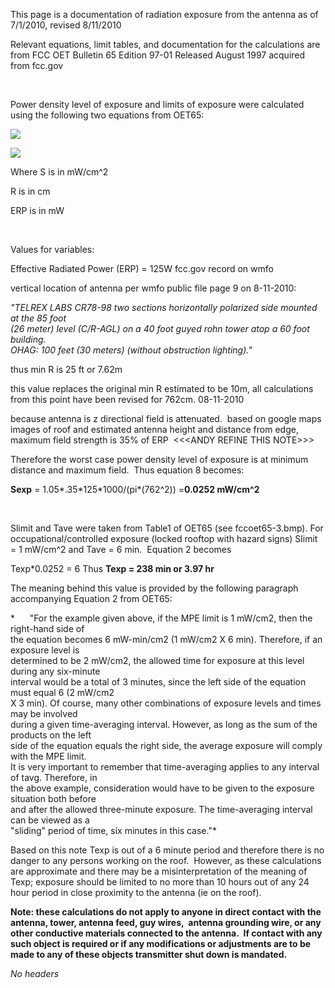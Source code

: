 This page is a documentation of radiation exposure from the antenna as
of 7/1/2010, revised 8/11/2010

Relevant equations, limit tables, and documentation for the calculations
are from FCC OET Bulletin 65 Edition 97-01 Released August 1997 acquired
from fcc.gov

 

Power density level of exposure and limits of exposure were calculated
using the following two equations from OET65:

![](https://wiki.wmfo.org/@api/deki/files/42/=fccoet65-1.bmp)

![](https://wiki.wmfo.org/@api/deki/files/43/=fccoet65-2.bmp)

Where S is in mW/cm\^2

R is in cm

ERP is in mW

 

Values for variables:

Effective Radiated Power (ERP) = 125W fcc.gov record on wmfo

vertical location of antenna per wmfo public file page 9 on 8-11-2010:

*"TELREX LABS CR78-98 two sections horizontally polarized side mounted
at the 85 foot\
 (26 meter) level (C/R-AGL) on a 40 foot guyed rohn tower atop a 60 foot
building.\
 OHAG: 100 feet (30 meters) (without obstruction lighting)."*

thus min R is 25 ft or 7.62m

this value replaces the original min R estimated to be 10m, all
calculations from this point have been revised for 762cm. 08-11-2010

because antenna is z directional field is attenuated.  based on google
maps images of roof and estimated antenna height and distance from edge,
maximum field strength is 35% of ERP  \<\<\<ANDY REFINE THIS NOTE\>\>\>

Therefore the worst case power density level of exposure is at minimum
distance and maximum field.  Thus equation 8 becomes:

**Sexp** = 1.05\*.35\*125\*1000/(pi\*(762\^2)) =**0.0252 mW/cm\^2**

 

Slimit and Tave were taken from Table1 of OET65 (see fccoet65-3.bmp).
For occupational/controlled exposure (locked rooftop with hazard signs)
Slimit = 1 mW/cm\^2 and Tave = 6 min.  Equation 2 becomes

Texp\*0.0252 = 6 Thus **Texp = 238 min or 3.97 hr**

The meaning behind this value is provided by the following paragraph
accompanying Equation 2 from OET65:

*      "For the example given above, if the MPE limit is 1 mW/cm2, then
the right-hand side of\
 the equation becomes 6 mW-min/cm2 (1 mW/cm2 X 6 min). Therefore, if an
exposure level is\
 determined to be 2 mW/cm2, the allowed time for exposure at this level
during any six-minute\
 interval would be a total of 3 minutes, since the left side of the
equation must equal 6 (2 mW/cm2\
 X 3 min). Of course, many other combinations of exposure levels and
times may be involved\
 during a given time-averaging interval. However, as long as the sum of
the products on the left\
 side of the equation equals the right side, the average exposure will
comply with the MPE limit.\
 It is very important to remember that time-averaging applies to any
interval of tavg. Therefore, in\
 the above example, consideration would have to be given to the exposure
situation both before\
 and after the allowed three-minute exposure. The time-averaging
interval can be viewed as a\
 "sliding" period of time, six minutes in this case."*

Based on this note Texp is out of a 6 minute period and therefore there
is no danger to any persons working on the roof.  However, as these
calculations are approximate and there may be a misinterpretation of the
meaning of Texp; exposure should be limited to no more than 10 hours out
of any 24 hour period in close proximity to the antenna (ie on the
roof).

**Note: these calculations do not apply to anyone in direct contact with
the antenna, tower, antenna feed, guy wires,  antenna grounding wire, or
any other conductive materials connected to the antenna.  If contact
with any such object is required or if any modifications or adjustments
are to be made to any of these objects transmitter shut down is
mandated.**

*No headers*
